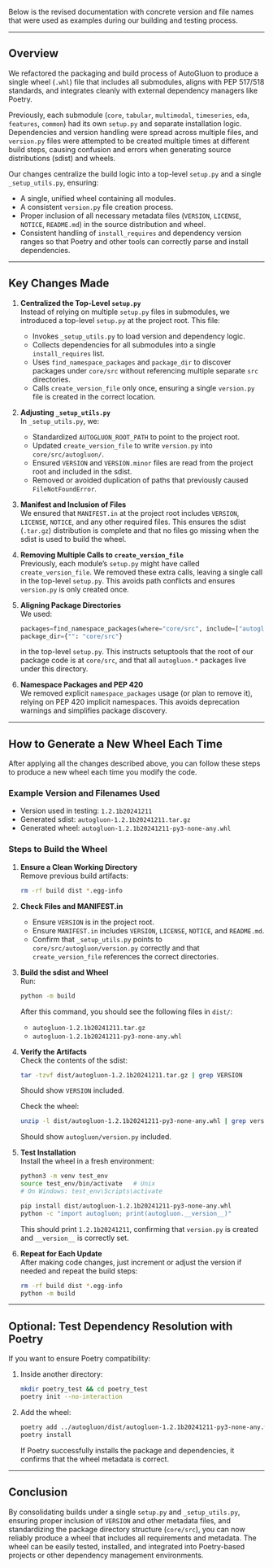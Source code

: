 Below is the revised documentation with concrete version and file names that were used as examples during our building and testing process.

---

## Overview

We refactored the packaging and build process of AutoGluon to produce a single wheel (`.whl`) file that includes all submodules, aligns with PEP 517/518 standards, and integrates cleanly with external dependency managers like Poetry.

Previously, each submodule (`core`, `tabular`, `multimodal`, `timeseries`, `eda`, `features`, `common`) had its own `setup.py` and separate installation logic. Dependencies and version handling were spread across multiple files, and `version.py` files were attempted to be created multiple times at different build steps, causing confusion and errors when generating source distributions (sdist) and wheels.

Our changes centralize the build logic into a top-level `setup.py` and a single `_setup_utils.py`, ensuring:

- A single, unified wheel containing all modules.
- A consistent `version.py` file creation process.
- Proper inclusion of all necessary metadata files (`VERSION`, `LICENSE`, `NOTICE`, `README.md`) in the source distribution and wheel.
- Consistent handling of `install_requires` and dependency version ranges so that Poetry and other tools can correctly parse and install dependencies.

---

## Key Changes Made

1. **Centralized the Top-Level `setup.py`**  
   Instead of relying on multiple `setup.py` files in submodules, we introduced a top-level `setup.py` at the project root. This file:
   - Invokes `_setup_utils.py` to load version and dependency logic.
   - Collects dependencies for all submodules into a single `install_requires` list.
   - Uses `find_namespace_packages` and `package_dir` to discover packages under `core/src` without referencing multiple separate `src` directories.
   - Calls `create_version_file` only once, ensuring a single `version.py` file is created in the correct location.

2. **Adjusting `_setup_utils.py`**  
   In `_setup_utils.py`, we:
   - Standardized `AUTOGLUON_ROOT_PATH` to point to the project root.
   - Updated `create_version_file` to write `version.py` into `core/src/autogluon/`.
   - Ensured `VERSION` and `VERSION.minor` files are read from the project root and included in the sdist.
   - Removed or avoided duplication of paths that previously caused `FileNotFoundError`.

3. **Manifest and Inclusion of Files**  
   We ensured that `MANIFEST.in` at the project root includes `VERSION`, `LICENSE`, `NOTICE`, and any other required files. This ensures the sdist (`.tar.gz`) distribution is complete and that no files go missing when the sdist is used to build the wheel.

4. **Removing Multiple Calls to `create_version_file`**  
   Previously, each module’s `setup.py` might have called `create_version_file`. We removed these extra calls, leaving a single call in the top-level `setup.py`. This avoids path conflicts and ensures `version.py` is only created once.

5. **Aligning Package Directories**  
   We used:
   ```python
   packages=find_namespace_packages(where="core/src", include=["autogluon*"])
   package_dir={"": "core/src"}
   ```
   in the top-level `setup.py`. This instructs setuptools that the root of our package code is at `core/src`, and that all `autogluon.*` packages live under this directory.

6. **Namespace Packages and PEP 420**  
   We removed explicit `namespace_packages` usage (or plan to remove it), relying on PEP 420 implicit namespaces. This avoids deprecation warnings and simplifies package discovery.

---

## How to Generate a New Wheel Each Time

After applying all the changes described above, you can follow these steps to produce a new wheel each time you modify the code.

### Example Version and Filenames Used

- Version used in testing: `1.2.1b20241211`
- Generated sdist: `autogluon-1.2.1b20241211.tar.gz`
- Generated wheel: `autogluon-1.2.1b20241211-py3-none-any.whl`

### Steps to Build the Wheel

1. **Ensure a Clean Working Directory**  
   Remove previous build artifacts:
   ```bash
   rm -rf build dist *.egg-info
   ```

2. **Check Files and MANIFEST.in**  
   - Ensure `VERSION` is in the project root.
   - Ensure `MANIFEST.in` includes `VERSION`, `LICENSE`, `NOTICE`, and `README.md`.
   - Confirm that `_setup_utils.py` points to `core/src/autogluon/version.py` correctly and that `create_version_file` references the correct directories.

3. **Build the sdist and Wheel**  
   Run:
   ```bash
   python -m build
   ```
   After this command, you should see the following files in `dist/`:
   - `autogluon-1.2.1b20241211.tar.gz`
   - `autogluon-1.2.1b20241211-py3-none-any.whl`

4. **Verify the Artifacts**  
   Check the contents of the sdist:
   ```bash
   tar -tzvf dist/autogluon-1.2.1b20241211.tar.gz | grep VERSION
   ```
   Should show `VERSION` included.

   Check the wheel:
   ```bash
   unzip -l dist/autogluon-1.2.1b20241211-py3-none-any.whl | grep version.py
   ```
   Should show `autogluon/version.py` included.

5. **Test Installation**  
   Install the wheel in a fresh environment:
   ```bash
   python3 -m venv test_env
   source test_env/bin/activate   # Unix
   # On Windows: test_env\Scripts\activate

   pip install dist/autogluon-1.2.1b20241211-py3-none-any.whl
   python -c "import autogluon; print(autogluon.__version__)"
   ```
   This should print `1.2.1b20241211`, confirming that `version.py` is created and `__version__` is correctly set.

6. **Repeat for Each Update**  
   After making code changes, just increment or adjust the version if needed and repeat the build steps:
   ```bash
   rm -rf build dist *.egg-info
   python -m build
   ```

---

## Optional: Test Dependency Resolution with Poetry

If you want to ensure Poetry compatibility:

1. Inside another directory:
   ```bash
   mkdir poetry_test && cd poetry_test
   poetry init --no-interaction
   ```

2. Add the wheel:
   ```bash
   poetry add ../autogluon/dist/autogluon-1.2.1b20241211-py3-none-any.whl
   poetry install
   ```

   If Poetry successfully installs the package and dependencies, it confirms that the wheel metadata is correct.

---

## Conclusion

By consolidating builds under a single `setup.py` and `_setup_utils.py`, ensuring proper inclusion of `VERSION` and other metadata files, and standardizing the package directory structure (`core/src`), you can now reliably produce a wheel that includes all requirements and metadata. The wheel can be easily tested, installed, and integrated into Poetry-based projects or other dependency management environments.